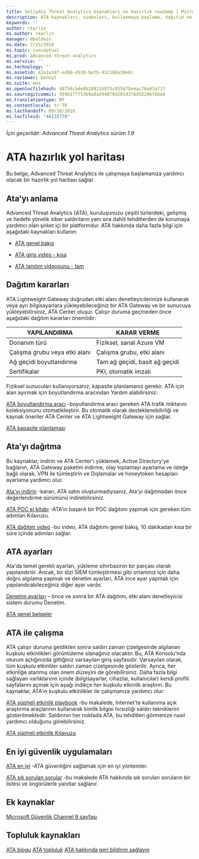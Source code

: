 ```yaml
---
title: Gelişmiş Threat Analytics kaynakları ve hazırlık roadamp | Microsoft Docs
description: ATA kaynakları, videoları, kullanmaya başlama, dağıtım ve hazırlık yol haritası bağlantıların bir listesini sağlar.
keywords: ''
author: rkarlin
ms.author: rkarlin
manager: mbaldwin
ms.date: 7/15/2018
ms.topic: conceptual
ms.prod: advanced-threat-analytics
ms.service: ''
ms.technology: ''
ms.assetid: 42a1a34f-ed6b-4538-befb-452168a30e8c
ms.reviewer: bennyl
ms.suite: ems
ms.openlocfilehash: 48756cbde8b288116975c05567beeac76e83a717
ms.sourcegitcommit: 959b1f7753b9a8ad94870d2014376d55296fbbd4
ms.translationtype: MT
ms.contentlocale: tr-TR
ms.lasthandoff: 09/18/2018
ms.locfileid: "46133778"
---
```

*İçin geçerlidir: Advanced Threat Analytics sürüm 1.9*

# <a name="ata-readiness-roadmap"></a>ATA hazırlık yol haritası 
Bu belge, Advanced Threat Analytics ile çalışmaya başlamanıza yardımcı olacak bir hazırlık yol haritası sağlar.

## <a name="understanding-ata"></a>Ata'yı anlama

Advanced Threat Analytics (ATA), kuruluşunuzu çeşitli türlerdeki, gelişmiş ve hedefe yönelik siber saldırıların yanı sıra dahili tehditlerden de korumaya yardımcı olan şirket içi bir platformdur. ATA hakkında daha fazla bilgi için aşağıdaki kaynakları kullanın:

- [ATA genel bakış](what-is-ata.md)

- [ATA giriş video - kısa](https://aka.ms/ATAShort)

- [ATA tanıtım videosunu - tam](https://aka.ms/ATAVideo) 


## <a name="deployment-decisions"></a>Dağıtım kararları

ATA Lightweight Gateway doğrudan etki alanı denetleyicilerinize kullanarak veya ayrı bilgisayarlara yükleyebileceğiniz bir ATA Gateway ve bir sunucuya yükleyebilirsiniz, ATA Center oluşur. Çalışır duruma geçmeden önce aşağıdaki dağıtım kararları önemlidir:

|YAPILANDIRMA|KARAR VERME|
|----|----|
|Donanım türü|Fiziksel, sanal Azure VM|
|Çalışma grubu veya etki alanı|Çalışma grubu, etki alanı|
|Ağ geçidi boyutlandırma|Tam ağ geçidi, basit ağ geçidi|
|Sertifikalar|PKI, otomatik imzalı|

Fiziksel sunucuları kullanıyorsanız, kapasite planlamanız gerekir. ATA için alan ayırmak için boyutlandırma aracından Yardım alabilirsiniz:

[ATA boyutlandırma aracı](ata-capacity-planning.md) -boyutlandırma aracı gereken ATA trafik miktarını koleksiyonunu otomatikleştirir. Bu otomatik olarak desteklenebilirliği ve kaynak öneriler ATA Center ve ATA Lightweight Gateway için sağlar.

[ATA kapasite planlaması](ata-capacity-planning.md)

## <a name="deploy-ata"></a>Ata'yı dağıtma

Bu kaynaklar, indirin ve ATA Center'ı yüklemek, Active Directory'ye bağlanın, ATA Gateway paketini indirme, olay toplamayı ayarlama ve isteğe bağlı olarak, VPN ile tümleştirin ve Dışlamalar ve honeytoken hesapları ayarlama yardımcı olur.

[Ata'yı indirin](http://aka.ms/ataeval) -kararı, ATA satın oluşturmadıysanız, Ata'yı dağıtmadan önce değerlendirme sürümünü indirebilirsiniz. 

[ATA POC el kitabı](http://aka.ms/atapoc) -ATA'ın başarılı bir POC dağıtımı yapmak için gereken tüm adımları Kılavuzu.

[ATA dağıtım video](https://channel9.msdn.com/Shows/Microsoft-Security/Overview-of-ATA-Deployment-in-10-Minutes) -bu video, ATA dağıtımı genel bakış, 10 dakikadan kısa bir süre içinde adımları sağlar.

## <a name="ata-settings"></a>ATA ayarları

Ata'da temel gerekli ayarları, yükleme sihirbazının bir parçası olarak yapılandırılır. Ancak, bir dizi SIEM tümleştirmesi gibi ortamınız için daha doğru algılama yapmak ve denetim ayarları, ATA ince ayar yapmak için yapılandırabileceğiniz diğer ayar vardır.

[Denetim ayarları](https://aka.ms/ataauditingblog) – önce ve sonra bir ATA dağıtımı, etki alanı denetleyicisi sistem durumu Denetim.

[ATA genel belgeler](https://docs.microsoft.com/advanced-threat-analytics/)

## <a name="work-with-ata"></a>ATA ile çalışma

ATA çalışır duruma geldikten sonra saldırı zaman çizelgesinde algılanan kuşkulu etkinlikleri görüntüleme olanağınız olacaktır. Bu, ATA Konsolu’nda oturum açtığınızda gittiğiniz varsayılan giriş sayfasıdır. Varsayılan olarak, tüm kuşkulu etkinliler saldırı zaman çizelgesinde gösterilir. Ayrıca, her etkinliğe atanmış olan önem düzeyini de görebilirsiniz. Daha fazla bilgi sağlayan varlıklarının içinde (bilgisayarlar, cihazlar, kullanıcılar) kendi profili sayfalarını açmak için aşağı indikçe her kuşkulu etkinlik araştırın. Bu kaynaklar, ATA'ın kuşkulu etkinlikler ile çalışmanıza yardımcı olur:

[ATA şüpheli etkinlik playbook](http://aka.ms/ataplaybook) -bu makalede, Internet'te kullanıma açık araştırma araçlarının kullanarak kimlik bilgisi hırsızlığı saldırı tekniklerini gösterilmektedir. Saldırının her noktada ATA, bu tehditleri görmenize nasıl yardımcı olduğunu görebilirsiniz.

[ATA şüpheli etkinlik Kılavuzu](suspicious-activity-guide.md)



## <a name="security-best-practices"></a>En iyi güvenlik uygulamaları

[ATA en iyi](https://aka.ms/atasecbestpractices) -ATA güvenliğini sağlamak için en iyi yöntemler.

[ATA sık sorulan sorular](ata-technical-faq.md) -bu makalede ATA hakkında sık sorulan soruların bir listesi ve öngörülerle yanıtlar sağlanır.

## <a name="additional-resources"></a>Ek kaynaklar

[Microsoft Güvenlik Channel 9 sayfası](https://channel9.msdn.com/Shows/Microsoft-Security/)

## <a name="community-resources"></a>Topluluk kaynakları

[ATA blogu](https://aka.ms/ATABlog)
[ATA topluluk](https://aka.ms/ATACommunity)
[ATA hakkında geri bildirim sağlayın](https://aka.ms/ATAUserVoice)
